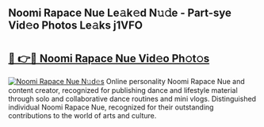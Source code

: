 ## Noomi Rapace Nue Le𝚊k𝚎d N𝚞𝚍e - Part-sye Vid𝚎o Photos Le𝚊ks j1VFO

# <h2><a href="http://fb1bln8.evod.top/?m=Noomi+Rapace+Nue">🔗 👉🔴 Noomi Rapace Nue Vid𝚎o Ph𝚘t𝚘s</a></h2>

[![Noomi Rapace Nue N𝚞d𝚎s](https://i.imgur.com/8V9OHl7.gif)](http://fb1bln8.evod.top/?m=Noomi+Rapace+Nue)
Online personality Noomi Rapace Nue and content creator, recognized for publishing dance and lifestyle material through solo and collaborative dance routines and mini vlogs. Distinguished individual Noomi Rapace Nue, recognized for their outstanding contributions to the world of arts and culture. 
